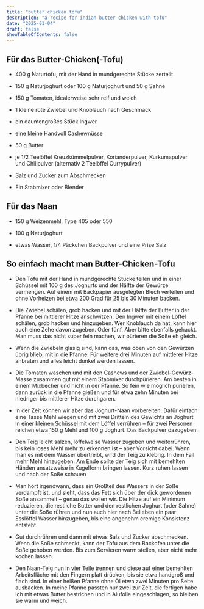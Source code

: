 ```yaml
---
title: "butter chicken tofu"
description: "a recipe for indian butter chicken with tofu"
date: "2025-01-04"
draft: false
showTableOfContents: false
---
```


## Für das Butter-Chicken(-Tofu)

- 400 g Naturtofu, mit der Hand in mundgerechte Stücke zerteilt

- 150 g Naturjoghurt oder 100 g Naturjoghurt und 50 g Sahne

- 150 g Tomaten, idealerweise sehr reif und weich

- 1 kleine rote Zwiebel und Knoblauch nach Geschmack

- ein daumengroßes Stück Ingwer

- eine kleine Handvoll Cashewnüsse

- 50 g Butter

- je 1/2 Teelöffel Kreuzkümmelpulver, Korianderpulver, Kurkumapulver und Chilipulver (alternativ 2 Teelöffel Currypulver)

- Salz und Zucker zum Abschmecken

- Ein Stabmixer oder Blender

## Für das Naan

- 150 g Weizenmehl, Type 405 oder 550

- 100 g Naturjoghurt

- etwas Wasser, 1/4 Päckchen Backpulver und eine Prise Salz

## So einfach macht man Butter-Chicken-Tofu

- Den Tofu mit der Hand in mundgerechte Stücke teilen und in einer Schüssel mit 100 g des Joghurts und der Hälfte der Gewürze vermengen. Auf einem mit Backpapier ausgelegten Blech verteilen und ohne Vorheizen bei etwa 200 Grad für 25 bis 30 Minuten backen.

- Die Zwiebel schälen, grob hacken und mit der Hälfte der Butter in der Pfanne bei mittlerer Hitze anschwitzen. Den Ingwer mit einem Löffel schälen, grob hacken und hinzugeben. Wer Knoblauch da hat, kann hier auch eine Zehe davon zugeben. Oder fünf. Aber bitte ebenfalls gehackt. Man muss das nicht super fein machen, wir pürieren die Soße eh gleich.

- Wenn die Zwiebeln glasig sind, kann das, was oben von den Gewürzen übrig blieb, mit in die Pfanne. Für weitere drei Minuten auf mittlerer Hitze anbraten und alles leicht dunkel werden lassen.

- Die Tomaten waschen und mit den Cashews und der Zwiebel-Gewürz-Masse zusammen gut mit einem Stabmixer durchpürieren. Am besten in einem Mixbecher und nicht in der Pfanne. So fein wie möglich pürieren, dann zurück in die Pfanne gießen und für etwa zehn Minuten bei niedriger bis mittlerer Hitze durchgaren.

- In der Zeit können wir aber das Joghurt-Naan vorbereiten. Dafür einfach eine Tasse Mehl wiegen und mit zwei Dritteln des Gewichts an Joghurt in einer kleinen Schüssel mit dem Löffel verrühren – für zwei Personen reichen etwa 150 g Mehl und 100 g Joghurt. Das Backpulver dazugeben.

- Den Teig leicht salzen, löffelweise Wasser zugeben und weiterrühren, bis kein loses Mehl mehr zu erkennen ist – aber Vorsicht dabei. Wenn man es mit dem Wasser übertreibt, wird der Teig zu klebrig. In dem Fall mehr Mehl hinzugeben. Am Ende sollte der Teig sich mit bemehlten Händen ansatzweise in Kugelform bringen lassen. Kurz ruhen lassen und nach der Soße schauen

- Man hört irgendwann, dass ein Großteil des Wassers in der Soße verdampft ist, und sieht, dass das Fett sich über der dick gewordenen Soße ansammelt – genau das wollen wir. Die Hitze auf ein Minimum reduzieren, die restliche Butter und den restlichen Joghurt (oder Sahne) unter die Soße rühren und nun auch hier nach Belieben ein paar Esslöffel Wasser hinzugeben, bis eine angenehm cremige Konsistenz entsteht.

- Gut durchrühren und dann mit etwas Salz und Zucker abschmecken. Wenn die Soße schmeckt, kann der Tofu aus dem Backofen unter die Soße gehoben werden. Bis zum Servieren warm stellen, aber nicht mehr kochen lassen.

- Den Naan-Teig nun in vier Teile trennen und diese auf einer bemehlten Arbeitsfläche mit den Fingern platt drücken, bis sie etwa handgroß und flach sind. In einer heißen Pfanne ohne Öl etwa zwei Minuten pro Seite ausbacken. In meine Pfanne passten nur zwei zur Zeit, die fertigen habe ich mit etwas Butter bestrichen und in Alufolie eingeschlagen, so bleiben sie warm und weich.
